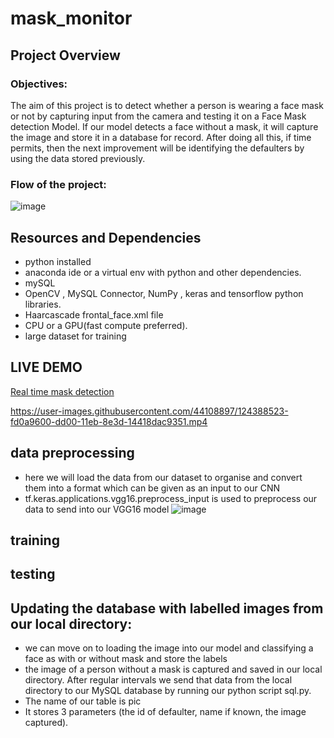 # mask_monitor

## Project Overview

### Objectives:
The aim of this project is to detect whether a person is wearing a face mask or not by capturing input from the camera and testing it on a Face Mask detection Model.  If our model detects a face without a mask, it will capture the image and store it in a database for record. After doing all this, if time permits, then the next improvement will be identifying the defaulters by using the data stored previously. 

### Flow of the project:
![image](https://user-images.githubusercontent.com/44108897/124584433-e172cd00-de71-11eb-9c1c-d94f07a3e1f8.png)



## Resources and Dependencies

+  python installed
+  anaconda ide or a virtual env with python and other dependencies.
+  mySQL
+  OpenCV , MySQL Connector, NumPy , keras and tensorflow  python libraries.
+  Haarcascade frontal_face.xml file
+  CPU or a GPU(fast compute preferred).
+  large dataset for training 




## LIVE DEMO

[Real time mask detection](https://github.com/muskansawa/mask_monitor/blob/main/result/sample.mp4)

https://user-images.githubusercontent.com/44108897/124388523-fd0a9600-dd00-11eb-8e3d-14418dac9351.mp4



## data preprocessing

+ here we will load the data from our dataset to organise and convert them into a format which can be given as an input to our CNN
+ tf.keras.applications.vgg16.preprocess_input is used to preprocess our data to send into our VGG16 model
![image](https://user-images.githubusercontent.com/44108897/124586693-5e06ab00-de74-11eb-9d1c-4d966b5edc77.png)

## training 
 
## testing

## Updating the database with labelled images from our local directory:

- we can move on to loading the image into our model and classifying a face as with or without mask and store the labels 
- the image of a person without a mask is captured and saved in our local directory. After regular intervals we send that data from the local directory to our MySQL database by   running our python script sql.py. 
- The name of our table is pic
- It stores 3 parameters (the id of defaulter, name if known, the image captured).


